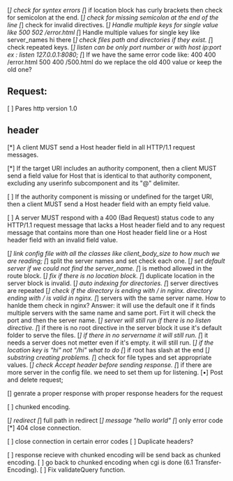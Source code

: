 [*] check for syntex errors
[*] if location block has curly brackets then check for semicolon at the end.
[*] check for missing semicolon at the end of the line
[*] check for invalid directives.
[*] Handle multiple keys for single value like 500 502 /error.html
[*] Handle multiple values for single key like server_names hi there
[*] check files path and directories if they exist.
[*] check repeated keys.
[*] listen can be only port number or with host ip:port ex : listen 127.0.0.1:8080;
[*] If we have the same error code like: 400 400 /error.html 500 400 /500.html do we replace the old 400 value or keep the old one?

## Request:
[ ] Pares http version 1.0

## header
[*] A client MUST send a Host header field in all HTTP/1.1 request messages.

[*] If the target URI includes an authority component, then a client MUST send a field value for Host that is identical to that authority component, excluding any userinfo subcomponent and its "@" delimiter.

[ ] If the authority component is missing or undefined for the target URI, then a client MUST send a Host header field with an empty field value.

[ ] A server MUST respond with a 400 (Bad Request) status code to any HTTP/1.1 request message that lacks a Host header field and to any request message that contains more than one Host header field line or a Host header field with an invalid field value.



[*] link config file with all the classes like client_body_size to how much we are reading; 
[*] split the server names and set check each one.
[*] set default server if we could not find the server_name.
[*] is method allowed in the route block.
[*] fix if there is no location block.
[*] duplicate location in the server block is invalid.
[*] auto indexing for directories.
[*] server directives are repeated
[*] check if the directory is ending with / in nginx. directory ending with / is valid in nginx.
[*] servers with the same server name. How to hanlde them check in nginx?
	Answer: it will use the default one if it finds multiple servers with the same name and same port. Firt it will check the port and then the server name.
[*] server will still run if there is no listen directive.
[*] if there is no root directive in the server block it use it's default folder to serve the files.
[*] if there in no servername it will still run.
[*] it needs a server does not metter even if it's empty. it will still run.
[*] if the location key is "hi" not "/hi" what to do
[*] if root has slash at the end
[*] substring creating problems.
[*] check for file types and set appropriate values.
[*] check Accept header before sending response.
[*] if there are more server in the config file. we need to set them up for listening.
[•] Post and delete request;





[] genrate a proper response with proper response headers for the request

[ ] chunked encoding.

[*] redirect 
[*] full path in redirect
[*] message "hello world"
[*] only error code
[*] 404 close connection.

[ ] close connection in certain error codes
[ ] Duplicate headers?

[ ] response recieve with chunked encoding will be send back as chunked encoding.
[ ] go back to chunked encoding when cgi is done (6.1 Transfer-Encoding).
[ ] Fix validateQuery function.